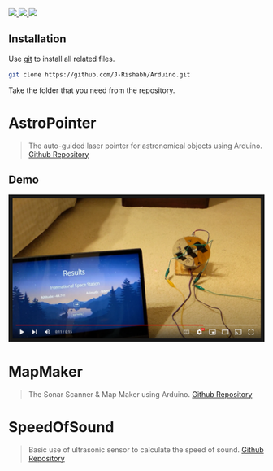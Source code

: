 <p>
    <a href="https://www.arduino.cc/" alt="Arduino">
        <img src="https://img.shields.io/badge/-Arduino-brightgreen"/>
    </a>
    <a href="https://opensource.org/licenses/MIT" alt="MIT License">
        <img src="https://img.shields.io/github/license/j-rishabh/arduino?style=plastic"/>
    </a>
    <a href="https://github.com/J-Rishabh/Arduino/" alt="Github Repository">
        <img src="https://img.shields.io/badge/-Github-lightgrey"/>
    </a>
</p>


## Installation
Use [git](https://git-scm.com/) to install all related files.
```sh
git clone https://github.com/J-Rishabh/Arduino.git
```

Take the folder that you need from the repository.

# AstroPointer
> The auto-guided laser pointer for astronomical objects using Arduino. [Github Repository](https://github.com/J-Rishabh/Arduino/tree/master/AstroPointer)

## Demo
[![AstroPointer Demo](AstroPointer/Pictures/ThumbnailYT.png)](https://youtu.be/aVy9g_HJ3FI "AstroPointer Demo")

# MapMaker
> The Sonar Scanner & Map Maker using Arduino. [Github Repository](https://github.com/J-Rishabh/Arduino/tree/master/MapMaker)

# SpeedOfSound
> Basic use of ultrasonic sensor to calculate the speed of sound. [Github Repository](https://github.com/J-Rishabh/Arduino/tree/master/SpeedOfSound)
